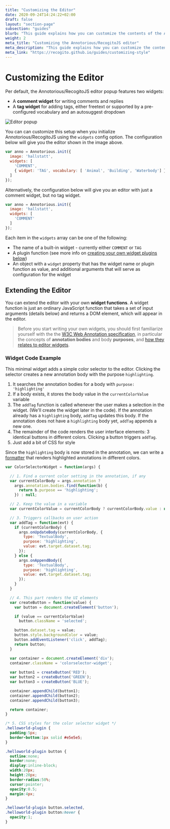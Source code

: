 ```yaml
---
title: "Customizing the Editor"
date: 2020-09-24T14:24:22+02:00
draft: false
layout: "section-page"
subsection: "guides"
blurb: "This guide explains how you can customize the contents of the Annotorious/RecogitoJS editor popup."
weight: 2
meta_title: "Customizing the Annotorious/RecogitoJS editor"
meta_description: "This guide explains how you can customize the contents of the Annotorious/RecogitoJS editor popup."
meta_link: "https://recogito.github.io/guides/customizing-style"
---
```


# Customizing the Editor

Per default, the Annotorious/RecogitoJS editor popup features two widgets:

- A __comment widget__ for writing comments and replies
- A __tag widget__ for adding tags, either freetext or supported by a pre-configured vocabulary and an autosuggest dropdown

![Editor popup](/images/guides/editor-popup-with-vocab.png)

You can can customize this setup when you initialize Annotorious/RecogitoJS using the 
`widgets` config option. The configuration below will give you the editor shown in the 
image above.

```js
var anno = Annotorious.init({
  image: 'hallstatt',
  widgets: [
    'COMMENT',
    { widget: 'TAG', vocabulary: [ 'Animal', 'Building', 'Waterbody'] }
  ]
});
```

Alternatively, the configuration below will give you an editor with just a comment widget, but no tag widget.

```js
var anno = Annotorious.init({
  image: 'hallstatt',
  widgets: [
    'COMMENT'
  ]
});
``` 

Each item in the `widgets` array can be one of the following:

- The name of a built-in widget - currently either `COMMENT` or `TAG`
- A plugin function (see more info on [creating your own widget plugins below]())
- An object with a `widget` property that has the widget name or plugin function as value, and additional
  arguments that will serve as configuration for the widget

## Extending the Editor 

You can extend the editor with your own __widget functions__. A widget function is just an ordinary JavaScript 
function that takes a set of input arguments (details below) and returns a DOM element, which will appear
in the editor.

> Before you start writing your own widgets, you should first familiarize yourself with the
> the [W3C Web Annotation specification](/annotorious/getting-started/web-annotation/), in 
> particular the concepts of __annotation bodies__ and body __purposes__, and 
> [how they relates to editor widgets](/guides/creating-custom-widgets/). 

### Widget Code Example

This minimal widget adds a simple color selector to the editor. Clicking the
selector creates a new annotation body with the purpose `highlighting`.

1. It searches the annotation bodies for a body with `purpose: 'highlighting'`
2. If a body exists, it stores the body value in the `currentColorValue` variable
3. The `addTag` function is called whenever the user makes a selection in the widget. 
   (We'll create the widget later in the code). If the annotation already has a
   `highlighting` body, `addTag` updates this body. If the annotation does not have
   a `highlighting` body yet, `addTag` appends a new one.
4. The remainder of the code renders the user interface elements: 3 identical buttons
   in different colors. Clicking a button triggers `addTag`.
5. Just add a bit of CSS for style

Since the `highlighting` body is now stored in the annotation, we can write a 
[formatter](/annotorious/api-docs/annotorious/#formatters) that renders highlighted 
annotations in different colors. 
 
```js
var ColorSelectorWidget = function(args) {

  // 1. Find a current color setting in the annotation, if any
  var currentColorBody = args.annotation ? 
    args.annotation.bodies.find(function(b) {
      return b.purpose == 'highlighting';
    }) : null;

  // 2. Keep the value in a variable
  var currentColorValue = currentColorBody ? currentColorBody.value : null;

  // 3. Triggers callbacks on user action
  var addTag = function(evt) {
    if (currentColorBody) {
      args.onUpdateBody(currentColorBody, {
        type: 'TextualBody',
        purpose: 'highlighting',
        value: evt.target.dataset.tag;
      });
    } else { 
      args.onAppendBody({
        type: 'TextualBody',
        purpose: 'highlighting',
        value: evt.target.dataset.tag;
      });
    }
  }

  // 4. This part renders the UI elements
  var createButton = function(value) {
    var button = document.createElement('button');

    if (value == currentColorValue)
      button.className = 'selected';

    button.dataset.tag = value;
    button.style.backgroundColor = value;
    button.addEventListener('click', addTag); 
    return button;
  }

  var container = document.createElement('div');
  container.className = 'colorselector-widget';
  
  var button1 = createButton('RED');
  var button2 = createButton('GREEN');
  var button3 = createButton('BLUE');

  container.appendChild(button1);
  container.appendChild(button2);
  container.appendChild(button3);

  return container;
}
```

```css
/* 5. CSS styles for the color selector widget */
.helloworld-plugin {
  padding:5px;
  border-bottom:1px solid #e5e5e5;
}

.helloworld-plugin button {
  outline:none;
  border:none;
  display:inline-block;
  width:20px;
  height:20px;
  border-radius:50%;
  cursor:pointer;
  opacity:0.5;
  margin:4px;
}

.helloworld-plugin button.selected,
.helloworld-plugin button:hover {
  opacity:1;
}
```